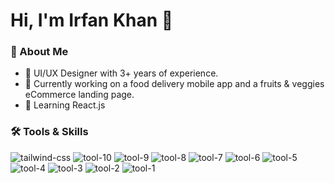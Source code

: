 # Hi, I'm Irfan Khan 👋

### 🌟 About Me
- 🎨 UI/UX Designer with 3+ years of experience.
- 🚀 Currently working on a food delivery mobile app and a fruits & veggies eCommerce landing page.
- 🌱 Learning React.js

### 🛠️ Tools & Skills
![tailwind-css](https://github.com/user-attachments/assets/2cb59b65-3613-48ad-a4a2-251093be3728)
![tool-10](https://github.com/user-attachments/assets/1f3c95cd-bcdb-4f2d-9b28-1b9db84f26db)
![tool-9](https://github.com/user-attachments/assets/efc34201-079e-4539-a027-7b54542f05cc)
![tool-8](https://github.com/user-attachments/assets/e72397a9-5753-46dd-a90d-339a4c4ef853)
![tool-7](https://github.com/user-attachments/assets/488538ac-2fff-4b48-9c86-7cf33026feb4)
![tool-6](https://github.com/user-attachments/assets/3555a1ba-bf7d-4ab5-bb47-0306aaff1a13)
![tool-5](https://github.com/user-attachments/assets/8f27a765-1c2b-4d99-a7b0-c168da0a3223)
![tool-4](https://github.com/user-attachments/assets/3f0396bb-6e56-468f-9812-a07991f2873b)
![tool-3](https://github.com/user-attachments/assets/cc1132aa-49ca-4596-bbf6-e71abfe231d7)
![tool-2](https://github.com/user-attachments/assets/09f7fc25-78fc-46a7-84e6-6cb4a444baa1)
![tool-1](https://github.com/user-attachments/assets/c30cdb52-06c9-4844-bb2d-cdbad5dfceab)
